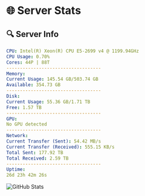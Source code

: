 # 🌐 Server Stats
## 🔍 Server Info
```yaml
CPU: Intel(R) Xeon(R) CPU E5-2699 v4 @ 1199.94GHz
CPU Usage: 0.70%
Cores: 44P | 88T
-----------------------------------
Memory:
Current Usage: 145.54 GB/503.74 GB
Available: 354.73 GB
-----------------------------------
Disk:
Current Usage: 55.36 GB/1.71 TB
Free: 1.57 TB
-----------------------------------
GPU:
No GPU detected
-----------------------------------
Network:
Current Transfer (Sent): 54.42 MB/s
Current Transfer (Received): 555.15 KB/s
Total Sent: 177.92 TB
Total Received: 2.59 TB
-----------------------------------
Uptime:
26d 23h 42m 26s
```
![GitHub Stats](https://img.shields.io/badge/Updated-2025-03-06_22:25:44-blue)